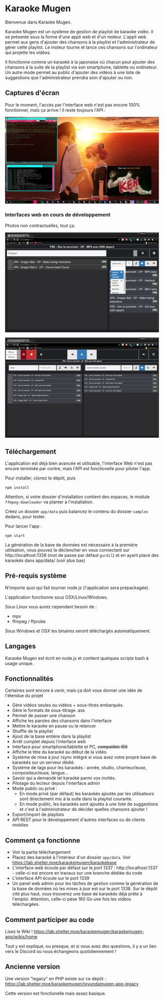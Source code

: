 # Karaoke Mugen

Bienvenue dans Karaoke Mugen. 

Karaoke Mugen est un système de gestion de playlist de karaoke vidéo. Il se présente sous la forme d'une appli web et d'un moteur. L'appli web permet aux gens d'ajouter des chansons à la playlist et l'administrateur de gérer cette playlist. Le moteur tourne et lance ces chansons sur l'ordinateur qui projette les vidéos.

Il fonctionne comme un karaoké à la japonaise où chacun peut ajouter des chansons à la suite de la playlist via son smartphone, tablette ou ordinateur. Un autre mode permet au public d'ajouter des vidéos à une liste de suggestions que l'administrateur prendra soin d'ajouter ou non.

## Captures d'écran

Pour le moment, l'accès par l'interface web n'est pas encore 100% fonctionnel, mais ça arrive ! Il reste toujours l'API :

![](docs/sample.jpg)

### Interfaces web en cours de développement

Photos non contractuelles, tout ça.

![](docs/sample_web_user.png)

![](docs/sample_web_admin.png)

## Téléchargement

L'application est déjà bien avancée et utilisable, l'interface Web n'est pas encore terminée par contre, mais l'API est fonctionelle pour piloter l'app.

Pour installer, clonez le dépôt, puis

```
npm install
```

Attention, si votre dossier d'installation contient des espaces, le module `ffmpeg-downloader` va planter à l'installation.

Créez un dossier `app/data` puis balancez le contenu du dossier `samples` dedans, pour tester. 

Pour lancer l'app :

```
npm start
```

La génération de la base de données est nécessaire à la première utilisation, vous pouvez la déclencher en vous connectant sur http://localhost:1338 (mot de passe par défaut `gurdil`) et en ayant placé des karaokés dans app/data/ (voir plus bas)

## Pré-requis système

N'importe quoi qui fait tourner node.js (l'application sera prépackagée).

L'application fonctionne sous OSX/Linux/Windows.

Sous Linux vous aurez cependant besoin de :
* mpv
* ffmpeg / ffprobe

Sous Windows et OSX les binaires seront téléchargés automatiquement.

    
## Langages

Karaoke Mugen est écrit en node.js et contient quelques scripts bash à usage unique.

## Fonctionnalités

Certaines sont encore à venir, mais ça doit vous donner une idée de l'étendue du projet

- Gère vidéos seules ou vidéos + sous-titres embarqués.
- Gère le formats de sous-titrage .ass 
- Permet de passer une chanson
- Affiche les paroles des chansons dans l'interface
- Mettre le karaoke en pause ou le relancer
- Shuffle de la playlist
- Ajout de la base entière dans la playlist
- Arrêt complet depuis l'interface web
- Interface pour smartphone/tablette et PC, ~~compatible IE6~~
- Affiche le titre du karaoké au début de la vidéo.
- Système de mise à jour rsync intégré si vous avez votre propre base de karaokés sur un serveur dédié.
- Système de tags pour les karaokés : année, studio, chanteur/euse, compositeur/euse, langue...
- Savoir qui a demandé tel karaoké parmi vos invités.
- Pilotage du lecteur depuis l'interface admin 
- Mode public ou privé :
   - En mode privé (par défaut) les karaokés ajoutés par les utilisateurs sont directement mis à la suite dans la playlist courante.
   - En mode public, les karaokés sont ajoutés à une liste de suggestions et c'est à l'administrateur de décider quelles chansons ajouter !
- Export/import de playlists
- API REST pour le développement d'autres interfaces ou de clients mobiles


## Comment ça fonctionne

* Voir la partie téléchargement
* Placez des karaoké à l'intérieur d'un dossier `app/data`. Voir https://lab.shelter.moe/karaokemugen/karaokebase
* L'interface web écoute par défaut sur le port 1337 : http://localhost:1337 - celle-ci est encore en travaux sur une branche dédiée du code
* L'interface API écoute sur le port 1339
* Un panel web admin pour les tâches de gestion comme la génération de la base de données où les mises à jour est sur le port 1338. 
Sur le dépôt cité plus haut, vous trouverez une base de karaokés déjà prête à l'emploi. Attention, celle-ci pèse 160 Go une fois les vidéos téléchargées.

## Comment participer au code

Lisez le Wiki ! 
https://lab.shelter.moe/karaokemugen/karaokemugen-app/wikis/home

Tout y est expliqué, ou presque, et si vous avez des questions, il y a un lien vers le Discord où nous échangeons quotidiennement !

## Ancienne version

Une version "legacy" en PHP existe sur ce dépôt :
https://lab.shelter.moe/karaokemugen/toyundamugen-app-legacy

Cette version est fonctionelle mais assez basique.
